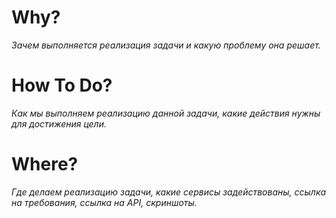 # Why?

*Зачем выполняется реализация задачи и какую проблему она решает.*

# How To Do?

*Как мы выполняем реализацию данной задачи, какие действия нужны для достижения цели.*

# Where?

*Где делаем реализацию задачи, какие сервисы задействованы, ссылка на требования, сcылка на API, скриншоты.*
